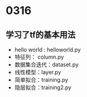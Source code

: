 # 0316

## 学习了tf的基本用法

- hello world : helloworld.py
- 特征列： column.py
- 数据集合迭代：dataset.py
- 线性模型：layer.py
- 简单拟合：training.py
- 隐层拟合：training2.py